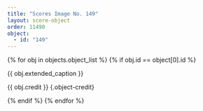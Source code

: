 ```yaml
---
title: "Scores Image No. 149"
layout: score-object
order: 11490
object:
  - id: "149"
---
```


{% for obj in objects.object_list %}
{% if obj.id == object[0].id %}

{{ obj.extended_caption }}

{{ obj.credit }} {.object-credit}

{% endif %}
{% endfor %}
